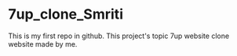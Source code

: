 # 7up_clone_Smriti
This is my first repo in github. This project's topic 7up  website clone website made by me. 
